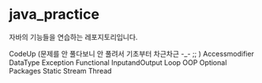# java_practice
 자바의 기능들을 연습하는 레포지토리입니다.

CodeUp (문제를 안 풀다보니 안 풀려서 기초부터 차근차근 -_- ;; )
Accessmodifier
DataType
Exception
Functional
InputandOutput
Loop
OOP
Optional
Packages
Static
Stream
Thread

